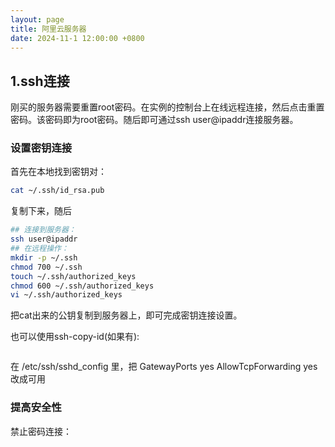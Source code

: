 ```yaml
---
layout: page
title: 阿里云服务器
date: 2024-11-1 12:00:00 +0800
---
```

## 1.ssh连接
刚买的服务器需要重置root密码。在实例的控制台上在线远程连接，然后点击重置密码。该密码即为root密码。随后即可通过ssh user@ipaddr连接服务器。

### 设置密钥连接
首先在本地找到密钥对：
```bash
cat ~/.ssh/id_rsa.pub
```
复制下来，随后
```bash
## 连接到服务器：
ssh user@ipaddr
## 在远程操作：
mkdir -p ~/.ssh
chmod 700 ~/.ssh
touch ~/.ssh/authorized_keys
chmod 600 ~/.ssh/authorized_keys
vi ~/.ssh/authorized_keys
```
把cat出来的公钥复制到服务器上，即可完成密钥连接设置。

也可以使用ssh-copy-id(如果有):
```

```
在
/etc/ssh/sshd_config
里，把
GatewayPorts yes
AllowTcpForwarding yes
改成可用

### 提高安全性
禁止密码连接：
